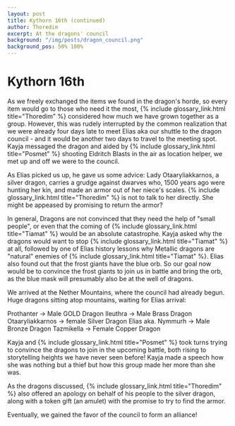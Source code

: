 ```yaml
---
layout: post
title: Kythorn 16th (continued)
author: Thoredim
excerpt: At the dragons' council
background: "/img/posts/dragon_council.png"
background_pos: 50% 100%
---
```


# Kythorn 16th

As we freely exchanged the items we found in the dragon's horde, so every item
would go to those who need it the most, {% include glossary_link.html title="Thoredim" %} considered how much we have
grown together as a group. However, this was rudely interrupted by the common
realization that we were already four days late to meet Elias aka our shuttle to
the dragon council - and it would be another two days to travel to the meeting
spot. Kayja messaged the dragon and aided by {% include glossary_link.html title="Posmet" %} shooting Eldritch Blasts in
the air as location helper, we met up and off we were to the council.

As Elias picked us up, he gave us some advice: Lady Otaaryliakkarnos, a silver
dragon, carries a grudge against dwarves who, 1500 years ago were hunting her
kin, and made an armor out of her niece's scales. {% include glossary_link.html title="Thoredim" %} is not to talk to her
directly. She might be appeased by promising to return the armor?

In general, Dragons are not convinced that they need the help of "small people",
or even that the coming of {% include glossary_link.html title="Tiamat" %} would be an absolute catastrophe. Kayja asked
why the dragons would want to stop {% include glossary_link.html title="Tiamat" %} at all, followed by one of Elias
history lessons why Metallic dragons are "natural" enemies of {% include glossary_link.html title="Tiamat" %}.  Elias
also found out that the frost giants have the blue orb. So our goal now would be
to convince the frost giants to join us in battle and bring the orb, as the blue
mask will presumably also be at the well of dragons.

We arrived at the Nether Mountains, where the council had already begun. Huge
dragons sitting atop mountains, waiting for Elias arrival:

Prothanter → Male GOLD Dragon
Ileuthra → Male Brass Dragon
Otaaryliakkarnos → female Silver Dragon
Elias aka. Nymmurh → Male Bronze Dragon
Tazmikella → Female Copper Dragon

Kayja and {% include glossary_link.html title="Posmet" %} took turns trying to convince the dragons to join in the
upcoming battle, both rising to storytelling heights we have never seen before!
Kayja made a speech how she was nothing but a thief but how this group made her
more than she was.

As the dragons discussed, {% include glossary_link.html title="Thoredim" %} also offered an apology on behalf of his
people to the silver dragon, along with a token gift (an amulet) with the
promise to try to find the armor.

Eventually, we gained the favor of the council to form an alliance!
